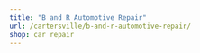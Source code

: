 ```yaml
---
title: "B and R Automotive Repair"
url: /cartersville/b-and-r-automotive-repair/
shop: car repair
---
```


